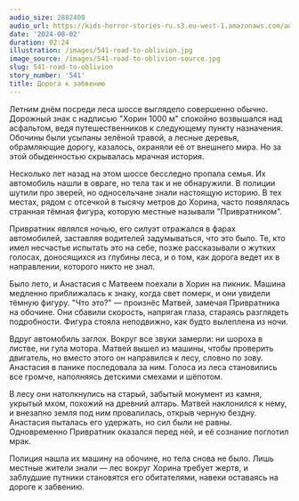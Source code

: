 ```yaml
---
audio_size: 2882400
audio_url: https://kids-horror-stories-ru.s3.eu-west-1.amazonaws.com/audio/541-road-to-oblivion.mp3
date: '2024-08-02'
duration: 02:24
illustration: /images/541-road-to-oblivion.jpg
image_source: /images/541-road-to-oblivion-source.jpg
slug: 541-road-to-oblivion
story_number: '541'
title: Дорога к забвению
---
```


Летним днём посреди леса шоссе выглядело совершенно обычно. Дорожный знак с надписью "Хорин 1000 м" спокойно возвышался над асфальтом, ведя путешественников к следующему пункту назначения. Обочины были усыпаны зелёной травой, а лесные деревья, обрамляющие дорогу, казалось, охраняли её от внешнего мира. Но за этой обыденностью скрывалась мрачная история.

Несколько лет назад на этом шоссе бесследно пропала семья. Их автомобиль нашли в овраге, но тела так и не обнаружили. В полиции шутили про зверей, но односельчане знали настоящую историю. В тех местах, рядом с отсечкой в тысячу метров до Хорина, часто появлялась странная тёмная фигура, которую местные называли "Привратником".

Привратник являлся ночью, его силуэт отражался в фарах автомобилей, заставляя водителей задумываться, что это было. Те, кто имел несчастье испытать это на себе, позже рассказывали о жутких голосах, доносящихся из глубины леса, и о том, как дорога ведет их в направлении, которого никто не знал.

Было лето, и Анастасия с Матвеем поехали в Хорин на пикник. Машина медленно приближалась к знаку, когда свет померк, и они увидели тёмную фигуру. "Что это?" — произнёс Матвей, замечая Привратника на обочине. Они сбавили скорость, напрягая глаза, стараясь разглядеть подробности. Фигура стояла неподвижно, как будто вылеплена из ночи.

Вдруг автомобиль заглох. Вокруг все звуки замерли: ни шороха в листве, ни гула мотора. Матвей вышел из машины, чтобы проверить двигатель, но вместо этого он направился к лесу, словно по зову. Анастасия в панике последовала за ним. Голоса из леса становились все громче, наполняясь детскими смехами и шёпотом.

В лесу они натолкнулись на старый, забытый монумент из камня, укрытый мхом, похожий на древний алтарь. Матвей наклонился к нему, и внезапно земля под ним провалилась, открыв черную бездну. Анастасия пыталась его удержать, но сил были не равны. Одновременно Привратник оказался перед ней, и её сознание поглотил мрак.

Полиция нашла их машину на обочине, но тела снова не было. Лишь местные жители знали — лес вокруг Хорина требует жертв, и заблудшие путники становятся его обитателями, навеки оставаясь на дороге к забвению.